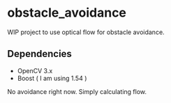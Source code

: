 # obstacle_avoidance
WIP project to use optical flow for obstacle avoidance.

## Dependencies
 * OpenCV 3.x
  * Boost ( I am using 1.54 )
  
No avoidance right now. Simply calculating flow. 
